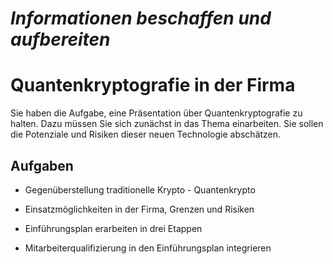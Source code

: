 # *Informationen beschaffen und aufbereiten*

# Quantenkryptografie in der Firma

Sie haben die Aufgabe, eine Präsentation über Quantenkryptografie zu halten. 
Dazu müssen Sie sich zunächst in das Thema einarbeiten. 
Sie sollen die Potenziale und Risiken dieser neuen Technologie abschätzen.


## Aufgaben

- Gegenüberstellung traditionelle Krypto - Quantenkrypto

- Einsatzmöglichkeiten in der Firma, Grenzen und Risiken

- Einführungsplan erarbeiten in drei Etappen

- Mitarbeiterqualifizierung in den Einführungsplan integrieren